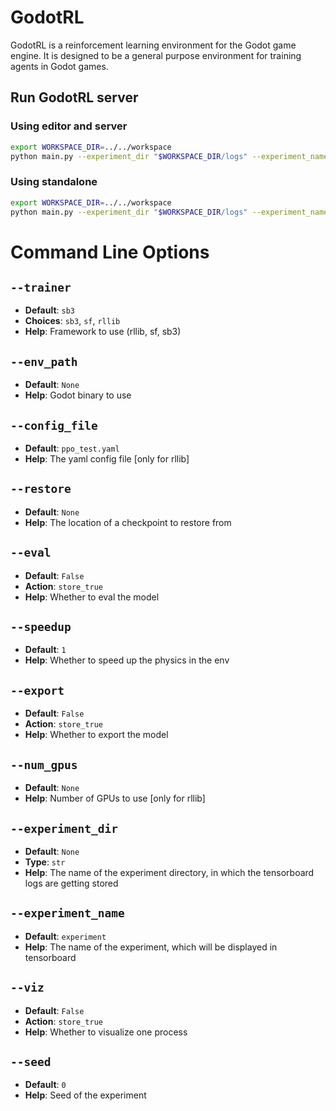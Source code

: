 # GodotRL

GodotRL is a reinforcement learning environment for the Godot game engine.
It is designed to be a general purpose environment for training agents in Godot games.

## Run GodotRL server

### Using editor and server

```bash
export WORKSPACE_DIR=../../workspace
python main.py --experiment_dir "$WORKSPACE_DIR/logs" --experiment_name brotato_experiment --viz --speedup 3 
```

### Using standalone
    
```bash
export WORKSPACE_DIR=../../workspace
python main.py --experiment_dir "$WORKSPACE_DIR/logs" --experiment_name brotato_experiment --viz --speedup 3
```

# Command Line Options

## `--trainer`

- **Default**: `sb3`
- **Choices**: `sb3`, `sf`, `rllib`
- **Help**: Framework to use (rllib, sf, sb3)

## `--env_path`

- **Default**: `None`
- **Help**: Godot binary to use

## `--config_file`

- **Default**: `ppo_test.yaml`
- **Help**: The yaml config file \[only for rllib\]

## `--restore`

- **Default**: `None`
- **Help**: The location of a checkpoint to restore from

## `--eval`

- **Default**: `False`
- **Action**: `store_true`
- **Help**: Whether to eval the model

## `--speedup`

- **Default**: `1`
- **Help**: Whether to speed up the physics in the env

## `--export`

- **Default**: `False`
- **Action**: `store_true`
- **Help**: Whether to export the model

## `--num_gpus`

- **Default**: `None`
- **Help**: Number of GPUs to use \[only for rllib\]

## `--experiment_dir`

- **Default**: `None`
- **Type**: `str`
- **Help**: The name of the experiment directory, in which the tensorboard logs are getting stored

## `--experiment_name`

- **Default**: `experiment`
- **Help**: The name of the experiment, which will be displayed in tensorboard

## `--viz`

- **Default**: `False`
- **Action**: `store_true`
- **Help**: Whether to visualize one process

## `--seed`

- **Default**: `0`
- **Help**: Seed of the experiment


